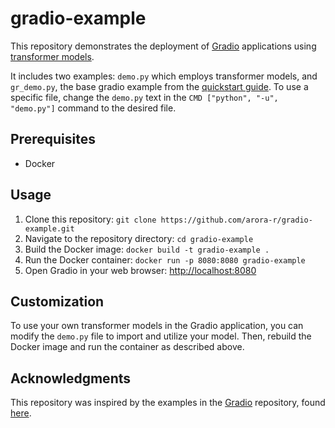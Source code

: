 # gradio-example

This repository demonstrates the deployment of [Gradio](https://gradio.app) applications using [transformer models](https://huggingface.co/transformers/).

It includes two examples: `demo.py` which employs transformer models, and `gr_demo.py`, the base gradio example from the [quickstart guide](https://gradio.app/quickstart/). To use a specific file, change the `demo.py` text in the `CMD ["python", "-u", "demo.py"]` command to the desired file.

## Prerequisites

- Docker

## Usage

1. Clone this repository: `git clone https://github.com/arora-r/gradio-example.git`
1. Navigate to the repository directory: `cd gradio-example`
1. Build the Docker image: `docker build -t gradio-example .`
1. Run the Docker container: `docker run -p 8080:8080 gradio-example`
1. Open Gradio in your web browser: [http://localhost:8080](http://localhost:8080)

## Customization

To use your own transformer models in the Gradio application, you can modify the `demo.py` file to import and utilize your model. Then, rebuild the Docker image and run the container as described above.

## Acknowledgments

This repository was inspired by the examples in the [Gradio](https://github.com/gradio-app/gradio) repository, found [here](https://github.com/gradio-app/gradio/tree/main/demo).

